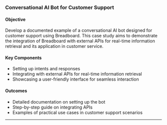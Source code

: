 ### Conversational AI Bot for Customer Support

#### Objective

Develop a documented example of a conversational AI bot designed for customer support using Breadboard. This case study aims to demonstrate the integration of Breadboard with external APIs for real-time information retrieval and its application in customer service.

#### Key Components

- Setting up intents and responses
- Integrating with external APIs for real-time information retrieval
- Showcasing a user-friendly interface for seamless interaction

#### Outcomes

- Detailed documentation on setting up the bot
- Step-by-step guide on integrating APIs
- Examples of practical use cases in customer support scenarios

---